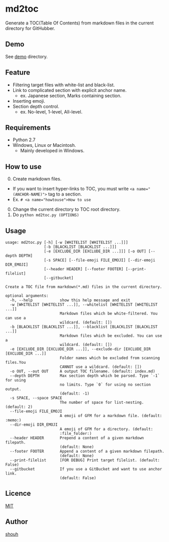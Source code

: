 # md2toc
Generate a TOC(Table Of Contents) from markdown files in the current directory for GitHubber.

## Demo
See [demo](demo) directory.

## Feature
* Filtering target files with white-list and black-list.
* Link to complicated section with explicit anchor name.
  * ex. Japanese section, Marks containing section.
* Inserting emoji.
* Section depth control.
  * ex. No-level, 1-level, All-level.

## Requirements
* Python 2.7
* Windows, Linux or Macintosh.
  * Mainly developed in Windows.

## How to use
0. Create markdown files.
  * If you want to insert hyper-links to TOC, you must write `<a name="(ANCHOR-NAME)">` tag to a section.
  * Ex. `# <a name="howtouse">How to use`
0. Change the current directory to TOC root directory.
0. Do `python md2toc.py (OPTIONS)`

## Usage

```
usage: md2toc.py [-h] [-w [WHITELIST [WHITELIST ...]]]
                 [-b [BLACKLIST [BLACKLIST ...]]]
                 [-e [EXCLUDE_DIR [EXCLUDE_DIR ...]]] [-o OUT] [--depth DEPTH]
                 [-s SPACE] [--file-emoji FILE_EMOJI] [--dir-emoji DIR_EMOJI]
                 [--header HEADER] [--footer FOOTER] [--print-filelist]
                 [--gitbucket]

Create a TOC file from markdown(*.md) files in the current directory.

optional arguments:
  -h, --help            show this help message and exit
  -w [WHITELIST [WHITELIST ...]], --whitelist [WHITELIST [WHITELIST ...]]
                        Markdown files which be white-filtered. You can use a
                        wildcard. (default: [])
  -b [BLACKLIST [BLACKLIST ...]], --blacklist [BLACKLIST [BLACKLIST ...]]
                        Markdown files which be excluded. You can use a
                        wildcard. (default: [])
  -e [EXCLUDE_DIR [EXCLUDE_DIR ...]], --exclude-dir [EXCLUDE_DIR [EXCLUDE_DIR ...]]
                        Folder names which be excluded from scanning files.You
                        CANNOT use a wildcard. (default: [])
  -o OUT, --out OUT     A output TOC filename. (default: index.md)
  --depth DEPTH         Max section depth which be parsed. Type `-1` for using
                        no limits. Type `0` for using no section output.
                        (default: -1)
  -s SPACE, --space SPACE
                        The number of space for list-nesting. (default: 2)
  --file-emoji FILE_EMOJI
                        A emoji of GFM for a markdown file. (default: :memo:)
  --dir-emoji DIR_EMOJI
                        A emoji of GFM for a directory. (default:
                        :file_folder:)
  --header HEADER       Prepend a content of a given markdown filepath.
                        (default: None)
  --footer FOOTER       Append a content of a given markdown filepath.
                        (default: None)
  --print-filelist      [FOR DEBUG] Print target filelist. (default: False)
  --gitbucket           If you use a GitBucket and want to use anchor link.
                        (default: False)
```

## Licence
[MIT](LICENSE)

## Author
[shouh](https://github.com/shouh)
